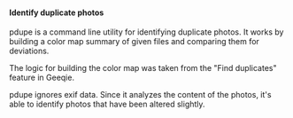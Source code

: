 #### Identify duplicate photos

pdupe is a command line utility for identifying duplicate photos.  It works by building a color map summary of given files and comparing them for deviations.

The logic for building the color map was taken from the "Find duplicates" feature in Geeqie.

pdupe ignores exif data.  Since it analyzes the content of the photos, it's able to identify photos that have been altered slightly.
